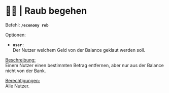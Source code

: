 # 🚨💸 | Raub begehen

Befehl: **`/economy rob`**

Optionen:
- **`user:`**  
  Der Nutzer welchem Geld von der Balance geklaut werden soll.

<u>Beschreibung:</u>  
 Einem Nutzer einen bestimmten Betrag entfernen, aber nur aus der Balance nicht von der Bank.

<u>Berechtigungen:</u>  
 Alle Nutzer.